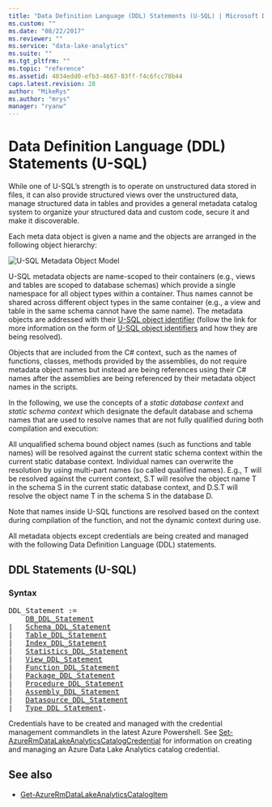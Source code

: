 ```yaml
---
title: "Data Definition Language (DDL) Statements (U-SQL) | Microsoft Docs"
ms.custom: ""
ms.date: "08/22/2017"
ms.reviewer: ""
ms.service: "data-lake-analytics"
ms.suite: ""
ms.tgt_pltfrm: ""
ms.topic: "reference"
ms.assetid: 4834edd0-efb3-4667-83ff-f4c6fcc78b44
caps.latest.revision: 28
author: "MikeRys"
ms.author: "mrys"
manager: "ryanw"
---
```


# Data Definition Language (DDL) Statements (U-SQL)
While one of U-SQL’s strength is to operate on unstructured data stored in files, it can also provide structured views over the unstructured data, manage structured data in tables and provides a general metadata catalog system to organize your structured data and custom code, secure it and make it discoverable.  
  
Each meta data object is given a name and the objects are arranged in the following object hierarchy:  
  
![U-SQL Metadata Object Model](media/u-sql-metadata-object-model.png)  
  
U-SQL metadata objects are name-scoped to their containers (e.g., views and tables are scoped to database schemas) which provide a single namespace for all object types within a container. Thus names cannot be shared across different object types in the same container (e.g., a view and table in the same schema cannot have the same name). The metadata objects are addressed with their [U-SQL object identifier](identifiers-u-sql.md) (follow the link for more information on the form of [U-SQL object identifiers](identifiers-u-sql.md) and how they are being resolved).  
 
Objects that are included from the C# context, such as the names of functions, classes, methods provided by the assemblies, do not require metadata object names but instead are being references using their C# names after the assemblies are being referenced by their metadata object names in the scripts.  
  
In the following, we use the concepts of a *static database context* and *static schema context* which designate the default database and schema names that are used to resolve names that are not fully qualified during both compilation and execution:  
  
All unqualified schema bound object names (such as functions and table names) will be resolved against the current static schema context within the current static database context. Individual names can overwrite the resolution by using multi-part names (so called qualified names). E.g., T will be resolved against the current context, S.T will resolve the object name T in the schema S in the current static database context, and D.S.T will resolve the object name T in the schema S in the database D.  
  
Note that names inside U-SQL functions are resolved based on the context during compilation of the function, and not the dynamic context during use.  
  
All metadata objects except credentials are being created and managed with the following Data Definition Language (DDL) statements. 
  
## DDL Statements (U-SQL)    
### Syntax
<pre>
DDL_Statement := 
    <a href="u-sql-databases.md">DB_DDL_Statement</a>  
|   <a href="u-sql-database-schemas.md">Schema_DDL_Statement</a>  
|   <a href="u-sql-tables.md">Table_DDL_Statement</a>  
|   <a href="u-sql-indexes.md">Index_DDL_Statement</a>  
|   <a href="u-sql-statistics.md">Statistics_DDL_Statement</a>  
|   <a href="u-sql-views.md">View_DDL_Statement</a>  
|   <a href="u-sql-functions.md">Function_DDL_Statement</a> 
|   <a href="u-sql-packages.md">Package_DDL_Statement</a>   
|   <a href="u-sql-procedures.md">Procedure_DDL_Statement</a>  
|   <a href="u-sql-assemblies.md">Assembly_DDL_Statement</a>  
|   <a href="u-sql-data-sources.md">Datasource_DDL_Statement</a>  
|   <a href="user-defined-u-sql-types.md">Type_DDL_Statement</a>.
</pre>
 
Credentials have to be created and managed with the credential management commandlets in the latest Azure Powershell.
See [Set-AzureRmDataLakeAnalyticsCatalogCredential](https://docs.microsoft.com/powershell/module/azurerm.datalakeanalytics/set-azurermdatalakeanalyticscatalogcredential) for information on creating and managing an Azure Data Lake Analytics catalog credential.

 
## See also  
* [Get-AzureRmDataLakeAnalyticsCatalogItem](https://docs.microsoft.com/powershell/resourcemanager/azurerm.datalakeanalytics/v2.7.0/get-azurermdatalakeanalyticscatalogitem) 
